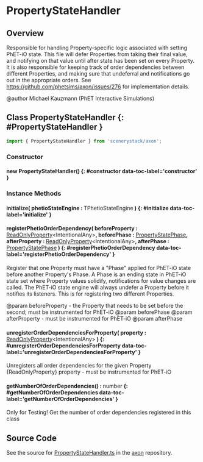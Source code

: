 # PropertyStateHandler

## Overview

Responsible for handling Property-specific logic associated with setting PhET-iO state. This file will defer Properties
from taking their final value, and notifying on that value until after state has been set on every Property. It is
also responsible for keeping track of order dependencies between different Properties, and making sure that undeferral
and notifications go out in the appropriate orders. See https://github.com/phetsims/axon/issues/276 for implementation details.

@author Michael Kauzmann (PhET Interactive Simulations)

## Class PropertyStateHandler {: #PropertyStateHandler }


```js
import { PropertyStateHandler } from 'scenerystack/axon';
```
### Constructor

#### new PropertyStateHandler() {: #constructor data-toc-label='constructor' }

### Instance Methods

#### initialize( phetioStateEngine : <span style="font-weight: 400;">TPhetioStateEngine</span> ) {: #initialize data-toc-label='initialize' }

#### registerPhetioOrderDependency( beforeProperty : <span style="font-weight: 400;">[ReadOnlyProperty](../axon/ReadOnlyProperty.md)&lt;IntentionalAny&gt;</span>, beforePhase : <span style="font-weight: 400;">[PropertyStatePhase](../axon/PropertyStatePhase.md)</span>, afterProperty : <span style="font-weight: 400;">[ReadOnlyProperty](../axon/ReadOnlyProperty.md)&lt;IntentionalAny&gt;</span>, afterPhase : <span style="font-weight: 400;">[PropertyStatePhase](../axon/PropertyStatePhase.md)</span> ) {: #registerPhetioOrderDependency data-toc-label='registerPhetioOrderDependency' }

Register that one Property must have a "Phase" applied for PhET-iO state before another Property's Phase. A Phase
is an ending state in PhET-iO state set where Property values solidify, notifications for value changes are called.
The PhET-iO state engine will always undefer a Property before it notifies its listeners. This is for registering
two different Properties.

@param beforeProperty - the Property that needs to be set before the second; must be instrumented for PhET-iO
@param beforePhase
@param afterProperty - must be instrumented for PhET-iO
@param afterPhase

#### unregisterOrderDependenciesForProperty( property : <span style="font-weight: 400;">[ReadOnlyProperty](../axon/ReadOnlyProperty.md)&lt;IntentionalAny&gt;</span> ) {: #unregisterOrderDependenciesForProperty data-toc-label='unregisterOrderDependenciesForProperty' }

Unregisters all order dependencies for the given Property
{ReadOnlyProperty} property - must be instrumented for PhET-iO

#### getNumberOfOrderDependencies() : <span style="font-weight: 400;"><span style="color: hsla(calc(var(--md-hue) + 180deg),80%,40%,1);">number</span></span> {: #getNumberOfOrderDependencies data-toc-label='getNumberOfOrderDependencies' }

Only for Testing!
Get the number of order dependencies registered in this class




## Source Code

See the source for [PropertyStateHandler.ts](https://github.com/phetsims/axon/blob/main/js/PropertyStateHandler.ts) in the [axon](https://github.com/phetsims/axon) repository.
